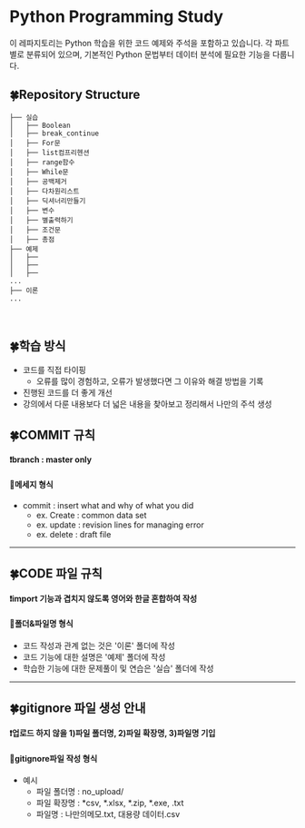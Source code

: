 # Python Programming Study
이 레파지토리는 Python 학습을 위한 코드 예제와 주석을 포함하고 있습니다. 각 파트별로 분류되어 있으며, 기본적인 Python 문법부터 데이터 분석에 필요한 기능을 다룹니다.


## 🍀Repository Structure
```
├── 실습
│   ├── Boolean
│   ├── break_continue
│   ├── For문
│   ├── list컴프리헨션
│   ├── range함수
│   ├── While문
│   ├── 공백제거
│   ├── 다차원리스트
│   ├── 딕셔너리만들기
│   ├── 변수
│   ├── 별출력하기
│   ├── 조건문
│   ├── 총점
├── 예제
│   ├── 
│   ├── 
│   ├── 
...
├── 이론
...

```


<br />

## 🍀학습 방식
- 코드를 직접 타이핑
  - 오류를 많이 경험하고, 오류가 발생했다면 그 이유와 해결 방법을 기록
- 진행된 코드를 더 좋게 개선
- 강의에서 다룬 내용보다 더 넓은 내용을 찾아보고 정리해서 나만의 주석 생성



## 🍀COMMIT 규칙
#### ❗branch : master only
#### 👀메세지 형식
* commit : insert what and why of what you did
  * ex. Create : common data set
  * ex. update : revision lines for managing error
  * ex. delete : draft file

------------------------------------------------------------------------------------------------
 
## 🍀CODE 파일 규칙
#### ❗import 기능과 겹치지 않도록 영어와 한글 혼합하여 작성
#### 👀폴더&파일명 형식
* 코드 작성과 관계 없는 것은 '이론' 폴더에 작성
* 코드 기능에 대한 설명은 '예제' 폴더에 작성
* 학습한 기능에 대한 문제풀이 및 연습은 '실습' 폴더에 작성

------------------------------------------------------------------------------------------------
 
 
## 🍀gitignore 파일 생성 안내
#### ❗업로드 하지 않을 1)파일 폴더명, 2)파일 확장명, 3)파일명 기입
#### 👀gitignore파일 작성 형식
* 예시
  * 파일 폴더명 : no_upload/
  * 파일 확장명 : *csv, *.xlsx, *.zip, *.exe, .txt
  * 파일명 : 나만의메모.txt, 대용량 데이터.csv


<br />
